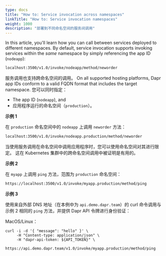 ```yaml
---
type: docs
title: "How to: Service invocation across namespaces"
linkTitle: "How to: Service invocation namespaces"
weight: 1000
description: "部署到不同命名空间的服务间调用"
---
```


In this article, you'll learn how you can call between services deployed to different namespaces. By default, service invocation supports invoking services within the *same* namespace by simply referencing the app ID (`nodeapp`):

```sh
localhost:3500/v1.0/invoke/nodeapp/method/neworder
```

服务调用也支持跨命名空间的调用。 On all supported hosting platforms, Dapr app IDs conform to a valid FQDN format that includes the target namespace. 您可以同时指定：

- The app ID (`nodeapp`), and
- 应用程序运行的命名空间（`production`）。

**示例 1**

在 `production` 命名空间中的 `nodeapp` 上调用 `neworder` 方法：

```sh
localhost:3500/v1.0/invoke/nodeapp.production/method/neworder
```

当使用服务调用在命名空间中调用应用程序时，您可以使用命名空间对其进行限定。 这在 Kubernetes 集群中的跨命名空间调用中被证明是有用的。

**示例 2**

在 `myapp` 上调用 `ping` 方法，范围为 `production` 命名空间：

```bash
https://localhost:3500/v1.0/invoke/myapp.production/method/ping
```

**示例 3**

使用来自外部 DNS 地址（在本例中为 `api.demo.dapr.team`）的 curl 命令调用与示例 2 相同的 `ping` 方法，并提供 Dapr API 令牌进行身份验证：

MacOS/Linux：

```
curl -i -d '{ "message": "hello" }' \
     -H "Content-type: application/json" \
     -H "dapr-api-token: ${API_TOKEN}" \
     https://api.demo.dapr.team/v1.0/invoke/myapp.production/method/ping
```
